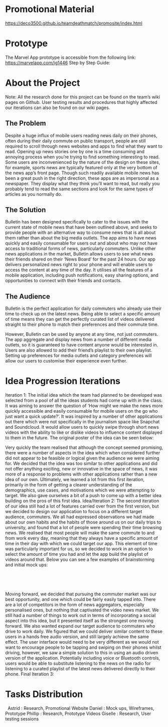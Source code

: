 # Promotional Material 
https://deco3500.github.io/teamdeathmatch/promosite/index.html 
 
# Prototype
The Marvel App prototype is accessible from the following link:
https://marvelapp.com/ig1446
Step by Step Guide:
 
# About the Project 
Note: All the research done for this project can be found on the team’s wiki pages on Github. User testing results and procedures that highly affected our iterations can also be found on our wiki pages. 
 
## The Problem
Despite a huge influx of mobile users reading news daily on their phones, often during their daily commute on public transport, people are still required to scroll through news websites and apps to find what they want to read. Opening up news stories one by one is a time consuming and annoying process when you’re trying to find something interesting to read. Some users are inconvenienced by the nature of the design on these sites, for example, sports news are typically featured only at the very bottom of the news app’s front page. Though such readily available mobile news has been a great push in the right direction, these apps are as impersonal as a newspaper. They display what they think you’ll want to read, but really you probably tend to read the same sections and look for the same types of articles as you normally do.
 
## The Solution
Bulletin has been designed specifically to cater to the issues with the current state of mobile news that have been outlined above, and seeks to provide people with an alternative way to consume news that is all about them rather than about the big media outlets. The app aims to have news quickly and easily consumable for users out and about who may not have access to traditional forms of news, particularly commuters. Unlike other news applications in the market, Bulletin allows users to see what news their friends shared on their ‘News Board’ for the past 24 hours. Our app delivers personalized news right to your phone and will enable users to access the content at any time of the day. It utilises all the features of a mobile application, including push notifications, easy sharing options, and opportunities to connect with their friends and contacts.
 
## The Audience
Bulletin is the perfect application for daily commuters who already use their time to check up on the latest news. Being able to select a specific amount of time means they can get the perfectly curated list of videos delivered straight to their phone to match their preferences and their commute time.

However, Bulletin can be used by anyone at any time, not just commuters. The app aggregate and display news from a number of different media outlets, so it is guaranteed to have content anyone would be interested in. Users are also allowed to add their friend’s playlist to their own playlist. Setting up preferences for media outlets and category preferences will allow our users to customise their experience even further.
 
# Idea Progression Iterations 
Iteration 1:
The initial idea which the team had planned to be developed was selected from a pool of all the ideas students had come up with in the class. It was aiming to answer the question of ‘How might we make the news more quickly accessible and easily consumable for mobile users on the go who just want a quick update?’. It was inspired by a number of other applications out there which were not specifically in the journalism space like Snapchat and Soundcloud. It would allow users to quickly swipe through short news videos with the ability to like or dislike videos to influence content displayed to them in the future.
The original poster of the idea can be seen below:

Very quickly the team realised that although the concept seemed promising, there were a number of aspects in the idea which when considered further did not appear to be feasible or logical given the audience we were aiming for. We decided that the idea was too similar to other applications and did not offer anything exciting, new or innovative in the space of news, it was more of a response to problems with other applications rather than a new idea of our own. 
Ultimately, we learned a lot from this first iteration, primarily in the form of getting a clearer understanding of the demographics, use cases, and motivations which we were attempting to target. We also gave ourselves a bit of a push to come up with a better idea building on the pros of this first idea.
Idea/Iteration 2:
The second iteration of our idea still had a lot of features carried over from the first version, but we decided to design our application to focus on a different target audience, commuters. We all had expressed observations we had made about our own habits and the habits of those around us on our daily trips to university, and found that a lot of people were spending their time browsing news. We realised that most people will make the same commute to and from work every day, meaning that they always have a specific amount of time in their day with which we could target our app. This element of time was particularly important for us, so we decided to work in an option to select the amount of time you had and let the app build the playlist of videos around that.
Below you can see a few examples of brainstorming and initial mock ups:

 

 

Moving forward, we decided that pursuing the commuter market was our best opportunity, and one which could be fairly easily tapped into. There are a lot of competitors in the form of news aggregators, especially personalised ones, but nothing that captivated the video news market. We still had a number of things to work out in terms of incorporating a social aspect into this idea, but it presented itself as the strongest one moving forward.
We also wanted expand our target audience to commuters who drive to work daily. We figured that we could deliver similar content to these users in a hands free audio version, and still largely achieve the same effect. The user interface would need to be very different as we would not want to encourage people to be tapping and swiping on their phones whilst driving, however, we saw a simple solution to this in using an audio driven version of the application. Potentially including voice or Bluetooth controls, users would be able to substitute listening to the news on the radio for listening to a curated playlist of the latest news delivered directly to their phone.
Final Iteration 3:
 
 
 
# Tasks Distribution
 
Astrid  : Research, Promotional Website
Daniel  : Mock ups, Wireframes, Prototype
Phillip : Research, Prototype Videos 
Giselle : Research, User testing sessions
